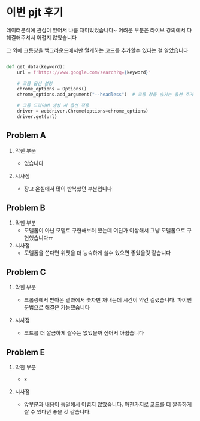 # 이번 pjt 후기
데이터분석에 관심이 있어서 나름 재미있었습니다~
어려운 부분은 라이브 강의에서 다 해결해주셔서 어렵지 않았습니다

그 외에 크롬창을 백그라운드에서만 열게하는 코드를 추가할수 있다는 걸 알았습니다
```python

def get_data(keyword):
    url = f'https://www.google.com/search?q={keyword}'
    
    # 크롬 옵션 설정
    chrome_options = Options()
    chrome_options.add_argument("--headless")  # 크롬 창을 숨기는 옵션 추가

    # 크롬 드라이버 생성 시 옵션 적용
    driver = webdriver.Chrome(options=chrome_options)
    driver.get(url)
```

## Problem A 
1. 막힌 부분
    - 없습니다

2. 시사점
    - 장고 온실에서 많이 반복했던 부분입니다

## Problem B
1. 막힌 부분
    - 모델폼이 아닌 모델로 구현해보려 했는데 어딘가 이상해서 그냥 모델폼으로 구현했습니다ㅠ
2. 시사점
    - 모델폼을 쓴다면 위젯을 더 능숙하게 쓸수 있으면 좋았을것 같습니다

## Problem C 
1. 막힌 부분
    - 크롤링에서 받아온 결과에서 숫자만 꺼내는데 시간이 약간 걸렸습니다. 파이썬 문법으로 해결은 가능했습니다
    
2. 시사점
    - 코드를 더 깔끔하게 짤수는 없었을까 싶어서 아쉽습니다

## Problem E
1. 막힌 부분
    - x

2. 시사점
    - 앞부분과 내용이 동일해서 어렵지 않았습니다. 마찬가지로 코드를 더 깔끔하게 짤 수 있다면 좋을 것 같습니다.
